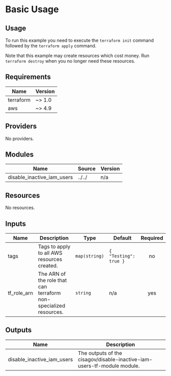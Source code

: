 # Basic Usage #

## Usage ##

To run this example you need to execute the `terraform init` command
followed by the `terraform apply` command.

Note that this example may create resources which cost money. Run
`terraform destroy` when you no longer need these resources.

<!-- BEGIN_TF_DOCS -->
## Requirements ##

| Name | Version |
|------|---------|
| terraform | ~> 1.0 |
| aws | ~> 4.9 |

## Providers ##

No providers.

## Modules ##

| Name | Source | Version |
|------|--------|---------|
| disable\_inactive\_iam\_users | ../../ | n/a |

## Resources ##

No resources.

## Inputs ##

| Name | Description | Type | Default | Required |
|------|-------------|------|---------|:--------:|
| tags | Tags to apply to all AWS resources created. | `map(string)` | ```{ "Testing": true }``` | no |
| tf\_role\_arn | The ARN of the role that can terraform non-specialized resources. | `string` | n/a | yes |

## Outputs ##

| Name | Description |
|------|-------------|
| disable\_inactive\_iam\_users | The outputs of the cisagov/disable-inactive-iam-users-tf-module module. |
<!-- END_TF_DOCS -->
